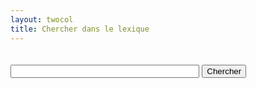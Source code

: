 ```yaml
---
layout: twocol
title: Chercher dans le lexique
---
```


<form id="search-form">
<p><input type="text" id="s" name="s" style="display:inline;margin-top: 20px;width:60%;" placeholder=""/> 
<input type='submit' id="search_go" class="btn" value='Chercher'/></p>
</form>

<div id="results-meta"><span id="hits"></span></div>

<ul id="search-results"></ul><!-- /search-results -->

<div id="pagination"></div>



<script>
  var expressions = {{ site.data.expressions | jsonify }};
</script>

<script src="assets/js/lunr.min.js"></script>
<script src="assets/js/search.js"></script>


